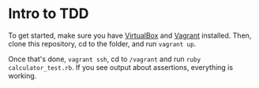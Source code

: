 # Intro to TDD

To get started, make sure you have [VirtualBox](https://www.virtualbox.org/)
and [Vagrant](https://www.vagrantup.com/) installed. Then, clone this
repository, cd to the folder, and run `vagrant up`.

Once that's done, `vagrant ssh`, cd to `/vagrant` and run
`ruby calculator_test.rb`. If you see output about assertions, everything
is working.
